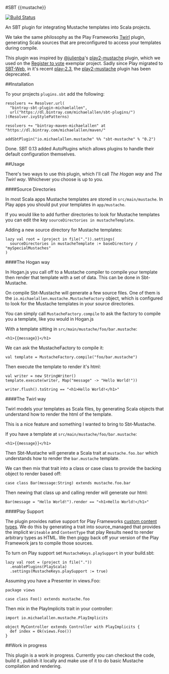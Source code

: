 #SBT {{mustache}}

[![Build Status](https://travis-ci.org/michaeldfallen/sbt-mustache.svg?branch=master)](https://travis-ci.org/michaeldfallen/sbt-mustache)

An SBT plugin for integrating Mustache templates into Scala projects.

We take the same philosophy as the Play Frameworks [Twirl] plugin, generating
Scala sources that are preconfigured to access your templates during compile.

This plugin was inspired by [@julienba]'s [play2-mustache] plugin, which we used
on the [Register to vote] exemplar project. Sadly since Play migrated to
[SBT-Web], in it's recent [play-2.3], the [play2-mustache] plugin has been
deprecated.

##Installation

To your projects `plugins.sbt` add the following:

```
resolvers += Resolver.url(
  "bintray-sbt-plugin-michaelallen",
  url("https://dl.bintray.com/michaelallen/sbt-plugins/")
)(Resolver.ivyStylePatterns)

resolvers += "bintray-maven-michaelallen" at "https://dl.bintray.com/michaelallen/maven/"

addSbtPlugin("io.michaelallen.mustache" %% "sbt-mustache" % "0.2")
```

Done. SBT 0.13 added AutoPlugins which allows plugins to handle their default
configuration themselves.

##Usage

There's two ways to use this plugin, which I'll call *The Hogan way* and *The
Twirl way*. Whichever you choose is up to you.

####Source Directories

In most Scala apps Mustache templates are stored in `src/main/mustache`.
In Play apps you should put your templates in `app/mustache`.

If you would like to add further directories to look for Mustache templates you
can edit the key `sourceDirectories in mustacheTemplate`.

Adding a new source directory for Mustache templates:
```
lazy val root = (project in file(".")).settings(
  sourceDirectories in mustacheTemplate :+ baseDirectory / "mySpecialMustaches"
)
```

####The Hogan way

In Hogan.js you call off to a Mustache compiler to compile your template then
render that template with a set of data. This can be done in Sbt-Mustache.

On compile Sbt-Mustache will generate a few source files. One of them is the
`io.michaelallen.mustache.MustacheFactory` object, which is configured to look
for the Mustache templates in your source directories.

You can simply call `MustacheFactory.compile` to ask the factory to compile you
a template, like you would in Hogan.js

With a template sitting in `src/main/mustache/foo/bar.mustache`:
```
<h1>{{message}}</h1>
```

We can ask the MustacheFactory to compile it:

```
val template = MustacheFactory.compile("foo/bar.mustache")
```

Then execute the template to render it's html:

```
val writer = new StringWriter()
template.execute(writer, Map("message" -> "Hello World!"))

writer.flush().toString == "<h1>Hello World!</h1>"
```

####The Twirl way

Twirl models your templates as Scala files, by generating Scala objects that
understand how to render the html of the template.

This is a nice feature and something I wanted to bring to Sbt-Mustache.

If you have a template at `src/main/mustache/foo/bar.mustache`:
```
<h1>{{message}}</h1>
```

Then Sbt-Mustache will generate a Scala trait at `mustache.foo.bar` which
understands how to render the `bar.mustache` template.

We can then mix that trait into a class or case class to provide the backing
object to render based off:

```
case class Bar(message:String) extends mustache.foo.bar
```

Then newing that class up and calling render will generate our html:

```
Bar(message = "Hello World!").render == "<h1>Hello World!</h1>"
```

####Play Support

The plugin provides native support for Play Frameworks [custom content types].
We do this by generating a trait into source_managed that provides the implicit
`Writeable` and `ContentType` that play Results need to render arbitrary types
as HTML. We then piggy back off your version of the Play Framework jars to compile
those sources.

To turn on Play support set `MustacheKeys.playSupport` in your build.sbt:

```
lazy val root = (project in file("."))
  .enablePlugins(PlayScala)
  .settings(MustacheKeys.playSupport := true)
```

Assuming you have a Presenter in views.Foo:

```
package views

case class Foo() extends mustache.foo
```

Then mix in the PlayImplicits trait in your controller:

```
import io.michaelallen.mustache.PlayImplicits

object MyController extends Controller with PlayImplicits {
  def index = Ok(views.Foo())
}
```

##Work in progress

This plugin is a work in progress. Currently you can checkout the code, build it
, publish it locally and make use of it to do basic Mustache compilation and
rendering.

 [SBT-Web]: https://github.com/sbt/sbt-web
 [Twirl]: https://github.com/playframework/twirl
 [@julienba]: https://github.com/julienba
 [play2-mustache]: https://github.com/julienba/play2-mustache
 [Register to vote]: https://www.gov.uk/transformation/register-to-vote
 [play-2.3]: http://www.playframework.com/documentation/2.3.x/Highlights23
 [custom content types]: http://www.playframework.com/documentation/2.3.x/ScalaCustomTemplateFormat
